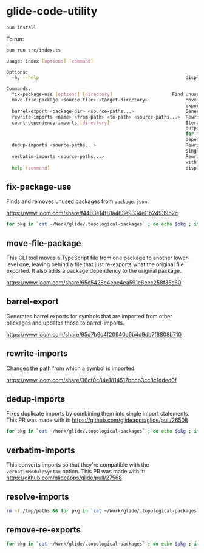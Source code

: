 # glide-code-utility

```bash
bun install
```

To run:

```bash
bun run src/index.ts

Usage: index [options] [command]

Options:
  -h, --help                                                      display help for command

Commands:
  fix-package-use [options] [directory]                      Find unused packages in a project directory
  move-file-package <source-file> <target-directory>              Move a file to a package directory and update its
                                                                  exports
  barrel-export <package-dir> <source-paths...>                   Generate a barrel export for a package
  rewrite-imports <name> <from-path> <to-path> <source-paths...>  Rewrite import paths in a project
  count-dependency-imports [directory]                            Iterates through each package dependencies with nx
                                                                  output and counts the imports of each one.  Useful
                                                                  for finding instances of light imports where
                                                                  dependencies could be moved.
  dedup-imports <source-paths...>                                 Rewrites multiple imports of the same package to a
                                                                  single import
  verbatim-imports <source-paths...>                              Rewrites imports to use the verbatim import syntax
                                                                  with explicit extensions
  help [command]                                                  display help for command
```

## fix-package-use

Finds and removes unused packages from `package.json`.

https://www.loom.com/share/f4483e14f81a483e9334e11b24939b2c

```sh
for pkg in `cat ~/Work/glide/.topological-packages` ; do echo $pkg ; if ! bun run src/index.ts fix-package-use -f ~/Work/glide/packages/$pkg ; then break ; fi ; done
```

## move-file-package

This CLI tool moves a TypeScript file from one package to another lower-level
one, leaving behind a file that just re-exports what the original file
exported. It also adds a package dependency to the original package.

https://www.loom.com/share/65c5428c4ebe4ea591e6eec258f35c60

## barrel-export

Generates barrel exports for symbols that are imported from other packages and
updates those to barrel-imports.

https://www.loom.com/share/95d7b9c4f20940c6b4d9db7f8808b710

## rewrite-imports

Changes the path from which a symbol is imported.

https://www.loom.com/share/36cf0c84e1814517bbcb3cc8c1dded0f

## dedup-imports

Fixes duplicate imports by combining them into single import statements.  This
PR was made with it: https://github.com/glideapps/glide/pull/26508

```sh
for pkg in `cat ~/Work/glide/.topological-packages` ; do echo $pkg ; if ! bun run src/index.ts dedup-imports ~/Work/glide/packages/$pkg/src ; then break ; fi ; done && bun run src/index.ts dedup-imports ~/Work/glide/functions/src ~/Work/glide/app/src
```

## verbatim-imports

This converts imports so that they're compatible with the
`verbatimModuleSyntax` option.  This PR was made with it:
https://github.com/glideapps/glide/pull/27568

## resolve-imports

```sh
rm -f /tmp/paths && for pkg in `cat ~/Work/glide/.topological-packages` ; do echo ~/Work/glide/packages/$pkg/src >> /tmp/paths ; done && echo ~/Work/glide/functions/src >> /tmp/paths && echo ~/Work/glide/app/src >> /tmp/paths && bun run src/index.ts resolve-imports ~/Work/glide/packages `cat /tmp/paths`
```

## remove-re-exports

```sh
for pkg in `cat ~/Work/glide/.topological-packages` ; do echo $pkg ; if ! bun run src/index.ts remove-re-exports ~/Work/glide/packages/$pkg/src ; then break ; fi ; done && bun run src/index.ts remove-re-exports ~/Work/glide/functions/src ~/Work/glide/app/src
```
